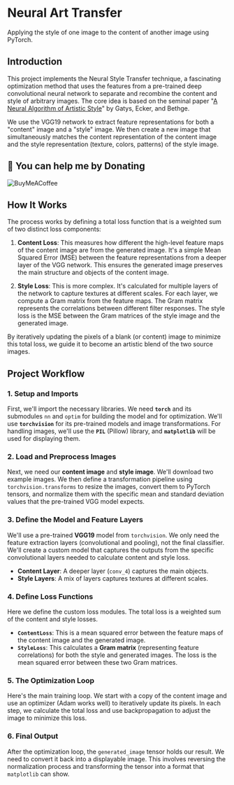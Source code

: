 # Neural Art Transfer
Applying the style of one image to the content of another image using PyTorch.

## Introduction
This project implements the Neural Style Transfer technique, a fascinating optimization method that uses the features from a pre-trained deep convolutional neural network to separate and recombine the content and style of arbitrary images. The core idea is based on the seminal paper "[A Neural Algorithm of Artistic Style](https://arxiv.org/abs/1508.06576)" by Gatys, Ecker, and Bethge.

We use the VGG19 network to extract feature representations for both a "content" image and a "style" image. We then create a new image that simultaneously matches the content representation of the content image and the style representation (texture, colors, patterns) of the style image.

## 🫡 You can help me by Donating
![BuyMeACoffee](https://img.shields.io/badge/Buy%20Me%20a%20Coffee-ffdd00?style=for-the-badge&logo=buy-me-a-coffee&logoColor=black)

## How It Works
The process works by defining a total loss function that is a weighted sum of two distinct loss components:

1.  **Content Loss**: This measures how different the high-level feature maps of the content image are from the generated image. It's a simple Mean Squared Error (MSE) between the feature representations from a deeper layer of the VGG network. This ensures the generated image preserves the main structure and objects of the content image.

2.  **Style Loss**: This is more complex. It's calculated for multiple layers of the network to capture textures at different scales. For each layer, we compute a Gram matrix from the feature maps. The Gram matrix represents the correlations between different filter responses. The style loss is the MSE between the Gram matrices of the style image and the generated image.

By iteratively updating the pixels of a blank (or content) image to minimize this total loss, we guide it to become an artistic blend of the two source images.

## Project Workflow
### 1. Setup and Imports
First, we'll import the necessary libraries. We need **`torch`** and its submodules `nn` and `optim` for building the model and for optimization. We'll use **`torchvision`** for its pre-trained models and image transformations. For handling images, we'll use the **`PIL`** (Pillow) library, and **`matplotlib`** will be used for displaying them.

### 2. Load and Preprocess Images
Next, we need our **content image** and **style image**. We'll download two example images. We then define a transformation pipeline using `torchvision.transforms` to resize the images, convert them to PyTorch tensors, and normalize them with the specific mean and standard deviation values that the pre-trained VGG model expects.

### 3. Define the Model and Feature Layers
We'll use a pre-trained **VGG19** model from `torchvision`. We only need the feature extraction layers (convolutional and pooling), not the final classifier. We'll create a custom model that captures the outputs from the specific convolutional layers needed to calculate content and style loss.
* **Content Layer**: A deeper layer (`conv_4`) captures the main objects.
* **Style Layers**: A mix of layers captures textures at different scales.

### 4. Define Loss Functions
Here we define the custom loss modules. The total loss is a weighted sum of the content and style losses.
* **`ContentLoss`**: This is a mean squared error between the feature maps of the content image and the generated image.
* **`StyleLoss`**: This calculates a **Gram matrix** (representing feature correlations) for both the style and generated images. The loss is the mean squared error between these two Gram matrices.

### 5. The Optimization Loop
Here's the main training loop. We start with a copy of the content image and use an optimizer (Adam works well) to iteratively update its pixels. In each step, we calculate the total loss and use backpropagation to adjust the image to minimize this loss.

### 6. Final Output
After the optimization loop, the `generated_image` tensor holds our result. We need to convert it back into a displayable image. This involves reversing the normalization process and transforming the tensor into a format that `matplotlib` can show.
